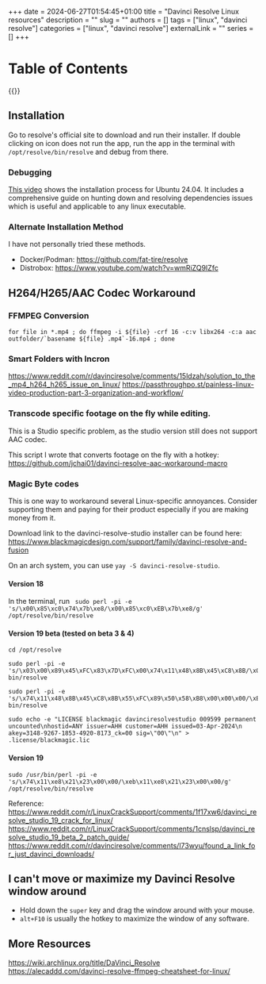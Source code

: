 +++ 
date = 2024-06-27T01:54:45+01:00
title = "Davinci Resolve Linux resources"
description = ""
slug = ""
authors = []
tags = ["linux", "davinci resolve"]
categories = ["linux", "davinci resolve"]
externalLink = ""
series = []
+++

# Table of Contents

{{<toc>}}

## Installation

Go to resolve's official site to download and run their installer. If double clicking on icon does not run the app, run the app in the terminal with `/opt/resolve/bin/resolve` and debug from there.

### Debugging

[This video](https://www.youtube.com/watch?v=Y87MFmcy3lc) shows the installation process for Ubuntu 24.04. It includes a comprehensive guide on hunting down and resolving dependencies issues which is useful and applicable to any linux executable.

### Alternate Installation Method

I have not personally tried these methods.

- Docker/Podman: https://github.com/fat-tire/resolve
- Distrobox: https://www.youtube.com/watch?v=wmRiZQ9IZfc

## H264/H265/AAC Codec Workaround

### FFMPEG Conversion

```
for file in *.mp4 ; do ffmpeg -i ${file} -crf 16 -c:v libx264 -c:a aac outfolder/`basename ${file} .mp4`-16.mp4 ; done
```

### Smart Folders with Incron

https://www.reddit.com/r/davinciresolve/comments/15ldzah/solution_to_the_mp4_h264_h265_issue_on_linux/
https://passthroughpo.st/painless-linux-video-production-part-3-organization-and-workflow/

### Transcode specific footage on the fly while editing.

This is a Studio specific problem, as the studio version still does not support AAC codec.

This script I wrote that converts footage on the fly with a hotkey: https://github.com/jchai01/davinci-resolve-aac-workaround-macro

### Magic Byte codes

This is one way to workaround several Linux-specific annoyances. Consider supporting them and paying for their product especially if you are making money from it.

Download link to the davinci-resolve-studio installer can be found here: https://www.blackmagicdesign.com/support/family/davinci-resolve-and-fusion

On an arch system, you can use `yay -S davinci-resolve-studio`.

#### Version 18

In the terminal, run ` sudo perl -pi -e 's/\x00\x85\xc0\x74\x7b\xe8/\x00\x85\xc0\xEB\x7b\xe8/g' /opt/resolve/bin/resolve`

#### Version 19 beta (tested on beta 3 & 4)

```
cd /opt/resolve

sudo perl -pi -e 's/\x03\x00\x89\x45\xFC\x83\x7D\xFC\x00\x74\x11\x48\x8B\x45\xC8\x8B/\x03\x00\x89\x45\xFC\x83\x7D\xFC\x00\xEB\x11\x48\x8B\x45\xC8\x8B/g' bin/resolve

sudo perl -pi -e 's/\x74\x11\x48\x8B\x45\xC8\x8B\x55\xFC\x89\x50\x58\xB8\x00\x00\x00/\xEB\x11\x48\x8B\x45\xC8\x8B\x55\xFC\x89\x50\x58\xB8\x00\x00\x00/g' bin/resolve

sudo echo -e "LICENSE blackmagic davinciresolvestudio 009599 permanent uncounted\nhostid=ANY issuer=AHH customer=AHH issued=03-Apr-2024\n akey=3148-9267-1853-4920-8173_ck=00 sig=\"00\"\n" > .license/blackmagic.lic
```

#### Version 19

`sudo /usr/bin/perl -pi -e 's/\x74\x11\xe8\x21\x23\x00\x00/\xeb\x11\xe8\x21\x23\x00\x00/g' /opt/resolve/bin/resolve`

Reference:
https://www.reddit.com/r/LinuxCrackSupport/comments/1f17xw6/davinci_resolve_studio_19_crack_for_linux/
https://www.reddit.com/r/LinuxCrackSupport/comments/1cnslsp/davinci_resolve_studio_19_beta_2_patch_guide/
https://www.reddit.com/r/davinciresolve/comments/l73wyu/found_a_link_for_just_davinci_downloads/

## I can't move or maximize my Davinci Resolve window around

- Hold down the `super` key and drag the window around with your mouse.
- `alt+F10` is usually the hotkey to maximize the window of any software.

## More Resources

https://wiki.archlinux.org/title/DaVinci_Resolve
https://alecaddd.com/davinci-resolve-ffmpeg-cheatsheet-for-linux/
